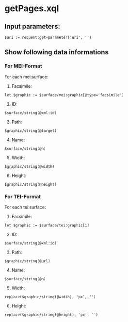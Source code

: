 # getPages.xql
## Input parameters:
```
$uri := request:get-parameter('uri', '')
```
## Show following data informations
### For MEI-Format
For each mei:surface:

1. Facsimile:
```
let $graphic := $surface/mei:graphic[@type='facsimile']
```

2. ID:
```
$surface/string(@xml:id)
```

3. Path:
```
$graphic/string(@target)
```

4. Name:
```
$surface/string(@n)
```

5. Width:
```
$graphic/string(@width)
```

6. Height:
```
$graphic/string(@height)
```
                
### For TEI-Format
For each tei:surface:

1. Facsimile:
```
let $graphic := $surface/tei:graphic[1]
```

2. ID:
```
$surface/string(@xml:id)
```

3. Path:
```
$graphic/string(@url)
```

4. Name:
```
$surface/string(@n)
```

5. Width:
```
replace($graphic/string(@width), 'px', '')
```

6. Height:
```
replace($graphic/string(@height), 'px', '')
```
                







